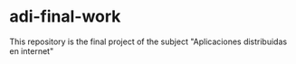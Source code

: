 # adi-final-work
This repository is the final project of the subject "Aplicaciones distribuidas en internet"
